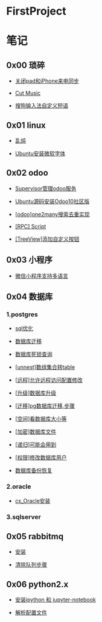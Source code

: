 # FirstProject

# 笔记

## 0x00 琐碎

* [关闭pad和iPhone来电同步](notebook/trivial/关闭pad和iPhone来电同步.md)

* [Cut Music](py-music/readme.md)

* [搜狗输入法自定义短语](other_script/sougou_input/phrases.ini)

## 0x01 linux

* [乱炖](notebook/linux/乱炖.md)

* [Ubuntu安装微软字体](notebook/linux/Ubuntu安装微软字体.md)


## 0x02 odoo

* [Supervisor管理odoo服务](notebook/odoo/Supervisor管理odoo服务.md)

* [Ubuntu源码安装Odoo10社区版](notebook/odoo/Ubuntu14.04源码安装Odoo10社区版.md)

* [[odoo]one2many搜索去重实现](notebook/odoo/[odoo]one2many搜索去重实现.md)

* [[RPC]  Script](odoo_script/rpc-script/rpcodoo.py)

* [[TreeView]添加自定义按钮](https://github.com/RRRoger/odoo_addons/tree/master/tree_view_button)


## 0x03 小程序

*  [微信小程序支持多语言](notebook/weapp/微信小程序支持多语言.md)

## 0x04 数据库

### 1.postgres

* [sql优化](notebook/database/sql优化.md)

* [数据库迁移](notebook/database/postgres/数据库迁移.md)

* [数据库死锁查询](notebook/database/postgres/数据库死锁查询.md)

* [[unnest]数组集合转table](notebook/database/postgres/[unnest]数组集合转table.md)

* [[远程]允许远程访问配置修改](notebook/database/postgres/[远程]允许远程访问配置修改.md)

* [[升级]数据库升级](notebook/database/postgres/[升级]数据库升级.md)

* [[迁移]pg数据库迁移,步骤](notebook/database/postgres/[迁移]pg数据库迁移,步骤.md)

* [[空间]看数据库大小等](notebook/database/postgres/[空间]看数据库大小等.md)

* [[加密]数据库文件](notebook/database/postgres/[加密]数据库文件.md)

* [[递归]可能会用到](notebook/database/postgres/[递归]可能会用到.md)

* [[权限]修改数据库用户](notebook/database/postgres/[权限]修改数据库用户.md)

* [数据库备份恢复](notebook/database/postgres/数据库备份恢复.md)

### 2.oracle

* [cx_Oracle安装](notebook/database/oracle/cx_Oracle安装.md)

### 3.sqlserver

## 0x05 rabbitmq

* [安装](notebook/rabbitmq/安装mq.md)

* [清除队列步骤](notebook/rabbitmq/清除队列步骤.md)

## 0x06 python2.x

* [安装ipython 和 jupyter-notebook](notebook/python/安装ipython&jupyter-notebook(python2.x).md)

* [解析配置文件](other_tools/parse_conf_file/解析配置文件.md)

